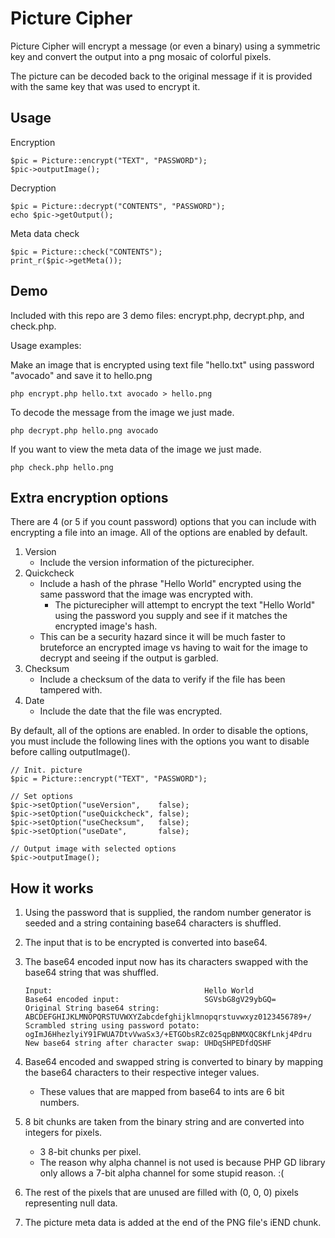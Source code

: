 Picture Cipher
==============
Picture Cipher will encrypt a message (or even a binary) using a symmetric key and convert the output into a png mosaic of colorful pixels.

The picture can be decoded back to the original message if it is provided with the same key that was used to encrypt it.

Usage
-----
Encryption
```
$pic = Picture::encrypt("TEXT", "PASSWORD");
$pic->outputImage();
```
Decryption
```
$pic = Picture::decrypt("CONTENTS", "PASSWORD");
echo $pic->getOutput();
```
Meta data check
```
$pic = Picture::check("CONTENTS");
print_r($pic->getMeta());
```

Demo
----

Included with this repo are 3 demo files: encrypt.php, decrypt.php, and check.php.

Usage examples:

Make an image that is encrypted using text file "hello.txt" using password "avocado" and save it to hello.png
```
php encrypt.php hello.txt avocado > hello.png
```
To decode the message from the image we just made.
```
php decrypt.php hello.png avocado
```
If you want to view the meta data of the image we just made.
```
php check.php hello.png
```

Extra encryption options
------------------------
There are 4 (or 5 if you count password) options that you can include with encrypting a file into an image.
All of the options are enabled by default.

1. Version
    - Include the version information of the picturecipher.
2. Quickcheck
    - Include a hash of the phrase "Hello World" encrypted using the same password that the image was encrypted with.
        - The picturecipher will attempt to encrypt the text "Hello World" using the password you supply and see if it matches the encrypted image's hash.
    - This can be a security hazard since it will be much faster to bruteforce an encrypted image vs having to wait for the image to decrypt and seeing if the output is garbled.
3. Checksum
    - Include a checksum of the data to verify if the file has been tampered with.
4. Date
    - Include the date that the file was encrypted.

By default, all of the options are enabled.
In order to disable the options, you must include the following lines with the options you want to disable before calling outputImage().
```
// Init. picture
$pic = Picture::encrypt("TEXT", "PASSWORD");

// Set options
$pic->setOption("useVersion",    false);
$pic->setOption("useQuickcheck", false);
$pic->setOption("useChecksum",   false);
$pic->setOption("useDate",       false);

// Output image with selected options
$pic->outputImage();
```

How it works
------------
1. Using the password that is supplied, the random number generator is seeded and a string containing base64 characters is shuffled.
2. The input that is to be encrypted is converted into base64.
3. The base64 encoded input now has its characters swapped with the base64 string that was shuffled.

	```
	Input:                                  Hello World
	Base64 encoded input:                   SGVsbG8gV29ybGQ=
	Original String base64 string:          ABCDEFGHIJKLMNOPQRSTUVWXYZabcdefghijklmnopqrstuvwxyz0123456789+/
	Scrambled string using password potato: ogImJ6HhezlyiY91FWUA7DtvVwaSx3/+ETGObsRZc025qpBNMXQC8KfLnkj4Pdru
	New base64 string after character swap: UHDqSHPEDfdQSHF
	```
4. Base64 encoded and swapped string is converted to binary by mapping the base64 characters to their respective integer values.
    - These values that are mapped from base64 to ints are 6 bit numbers.
5. 8 bit chunks are taken from the binary string and are converted into integers for pixels.
    - 3 8-bit chunks per pixel.
    - The reason why alpha channel is not used is because PHP GD library only allows a 7-bit alpha channel for some stupid reason. :(
6. The rest of the pixels that are unused are filled with (0, 0, 0) pixels representing null data.
7. The picture meta data is added at the end of the PNG file's iEND chunk.
